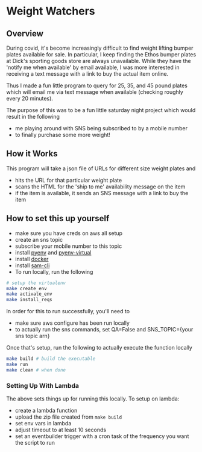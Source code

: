 # Weight Watchers

## Overview
During covid, it's become increasingly difficult to find weight lifting bumper plates available for sale. In particular, I keep finding the Ethos bumper plates at Dick's sporting goods store are always unavailable. While they have the 'notify me when available' by email available, I was more interested in receiving a text message with a link to buy the actual item online.

Thus I made a fun little program to query for 25, 35, and 45 pound plates which will email me via text message when available (checking roughly every 20 minutes).

The purpose of this was to be a fun little saturday night project which would result in the following
* me playing around with SNS being subscribed to by a mobile number
* to finally purchase some more weight!

## How it Works
This program will take a json file of URLs for different size weight plates and
* hits the URL for that particular weight plate
* scans the HTML for the 'ship to me' availability message on the item
* if the item is available, it sends an SNS message with a link to buy the item


## How to set this up yourself
* make sure you have creds on aws all setup
* create an sns topic
* subscribe your mobile number to this topic
* install [pyenv](https://github.com/pyenv/pyenv) and [pyenv-virtual](https://github.com/pyenv/pyenv-virtualenv)
* install [docker](https://docs.docker.com/get-docker/)
* install [sam-cli](https://docs.aws.amazon.com/serverless-application-model/latest/developerguide/serverless-sam-cli-install.html)
* To run locally, run the following
```BASH
# setup the virtualenv
make create_env
make activate_env
make install_reqs
```

In order for this to run successfully, you'll need to
* make sure aws configure has been run locally
* to actually run the sns commands, set QA=False and SNS_TOPIC={your sns topic arn}

Once that's setup, run the following to actually execute the function locally
```BASH
make build # build the executable
make run
make clean # when done
```

### Setting Up With Lambda
The above sets things up for running this locally. To setup on lambda:
* create a lambda function
* upload the zip file created from `make build`
* set env vars in lambda
* adjust timeout to at least 10 seconds
* set an eventbuilder trigger with a cron task of the frequency you want the script to run
